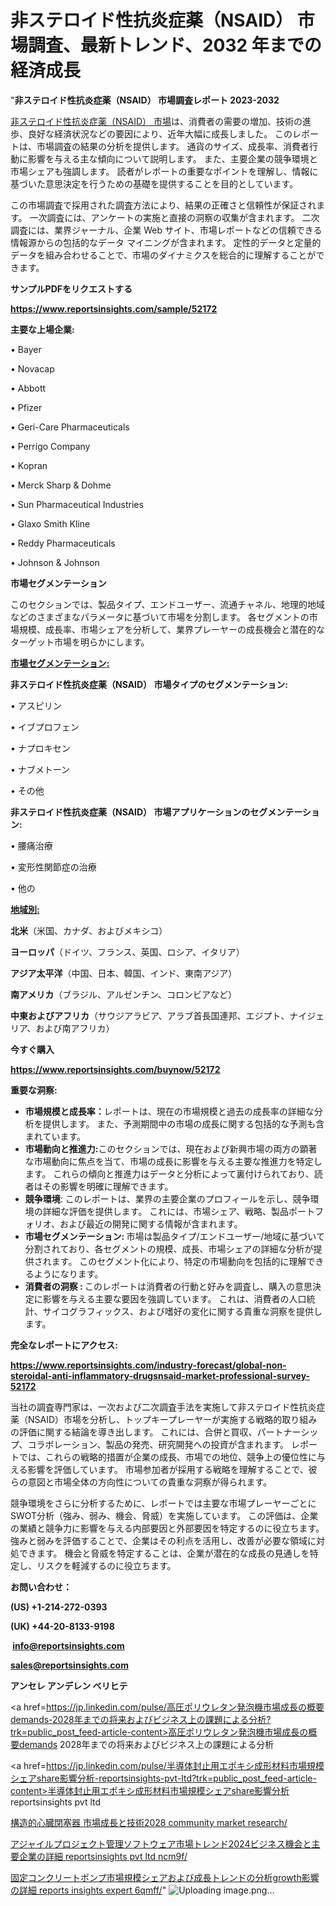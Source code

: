 # 非ステロイド性抗炎症薬（NSAID） 市場調査、最新トレンド、2032 年までの経済成長

"<strong>非ステロイド性抗炎症薬（NSAID） 市場調査レポート 2023-2032</strong>

<a href=https://www.reportsinsights.com/sample/52172>非ステロイド性抗炎症薬（NSAID） 市場</a>は、消費者の需要の増加、技術の進歩、良好な経済状況などの要因により、近年大幅に成長しました。 このレポートは、市場調査の結果の分析を提供します。 通貨のサイズ、成長率、消費者行動に影響を与える主な傾向について説明します。 また、主要企業の競争環境と市場シェアも強調します。 読者がレポートの重要なポイントを理解し、情報に基づいた意思決定を行うための基礎を提供することを目的としています。

この市場調査で採用された調査方法により、結果の正確さと信頼性が保証されます。 一次調査には、アンケートの実施と直接の洞察の収集が含まれます。 二次調査には、業界ジャーナル、企業 Web サイト、市場レポートなどの信頼できる情報源からの包括的なデータ マイニングが含まれます。 定性的データと定量的データを組み合わせることで、市場のダイナミクスを総合的に理解することができます。

<strong><b>サンプルPDFをリクエストする</b></strong>

<a href=https://www.reportsinsights.com/sample/52172><strong><u>https://www.reportsinsights.com/sample/52172</u></strong></a>

<strong>主要な上場企業:</strong>

• Bayer

• Novacap

• Abbott

• Pfizer

• Geri-Care Pharmaceuticals

• Perrigo Company

• Kopran

• Merck Sharp & Dohme

• Sun Pharmaceutical Industries

• Glaxo Smith Kline

• Reddy Pharmaceuticals

• Johnson & Johnson

<strong>市場セグメンテーション</strong>

このセクションでは、製品タイプ、エンドユーザー、流通チャネル、地理的地域などのさまざまなパラメータに基づいて市場を分割します。 各セグメントの市場規模、成長率、市場シェアを分析して、業界プレーヤーの成長機会と潜在的なターゲット市場を明らかにします。

<strong><u>市場セグメンテーション</u></strong><strong><u>:</u></strong>

<strong>非ステロイド性抗炎症薬（NSAID） 市場タイプのセグメンテーション:</strong>

• アスピリン

• イブプロフェン

• ナプロキセン

• ナブメトーン

• その他

<strong>非ステロイド性抗炎症薬（NSAID） 市場アプリケーションのセグメンテーション:</strong>

• 腰痛治療

• 変形性関節症の治療

• 他の

<strong><u>地域別</u></strong><strong><u>:</u></strong>

<strong>北米</strong>（米国、カナダ、およびメキシコ）

<strong>ヨーロッパ</strong>（ドイツ、フランス、英国、ロシア、イタリア）

<strong>アジア太平洋</strong>（中国、日本、韓国、インド、東南アジア）

<strong>南アメリカ</strong>（ブラジル、アルゼンチン、コロンビアなど）

<strong>中東およびアフリカ</strong>（サウジアラビア、アラブ首長国連邦、エジプト、ナイジェリア、および南アフリカ）

<strong>今すぐ購入</strong>

<a href=https://www.reportsinsights.com/buynow/52172><strong><u>https://www.reportsinsights.com/buynow/52172</u></strong></a>

<strong>重要な洞察:</strong>
<ul>
  <li><strong>市場規模と成長率：</strong>レポートは、現在の市場規模と過去の成長率の詳細な分析を提供します。 また、予測期間中の市場の成長に関する包括的な予測も含まれています。</li>
  <li><strong>市場動向と推進力:</strong>このセクションでは、現在および新興市場の両方の顕著な市場動向に焦点を当て、市場の成長に影響を与える主要な推進力を特定します。 これらの傾向と推進力はデータと分析によって裏付けられており、読者はその影響を明確に理解できます。</li>
  <li><strong>競争環境</strong>: このレポートは、業界の主要企業のプロフィールを示し、競争環境の詳細な評価を提供します。 これには、市場シェア、戦略、製品ポートフォリオ、および最近の開発に関する情報が含まれます。</li>
  <li><strong>市場セグメンテーション: </strong>市場は製品タイプ/エンドユーザー/地域に基づいて分割されており、各セグメントの規模、成長、市場シェアの詳細な分析が提供されます。 このセグメント化により、特定の市場動向を包括的に理解できるようになります。</li>
  <li><strong>消費者の洞察 : </strong>このレポートは消費者の行動と好みを調査し、購入の意思決定に影響を与える主要な要因を強調しています。 これは、消費者の人口統計、サイコグラフィックス、および嗜好の変化に関する貴重な洞察を提供します。</li>
</ul>
<strong>完全なレポートにアクセス:</strong>

<a href=https://www.reportsinsights.com/industry-forecast/global-non-steroidal-anti-inflammatory-drugsnsaid-market-professional-survey-52172><strong><u><b>https://www.reportsinsights.com/industry-forecast/global-non-steroidal-anti-inflammatory-drugsnsaid-market-professional-survey-52172</b></u></strong></a>

当社の調査専門家は、一次および二次調査手法を実施して非ステロイド性抗炎症薬（NSAID）市場を分析し、トップキープレーヤーが実施する戦略的取り組みの評価に関する結論を導き出します。 これには、合併と買収、パートナーシップ、コラボレーション、製品の発売、研究開発への投資が含まれます。 レポートでは、これらの戦略的措置が企業の成長、市場での地位、競争上の優位性に与える影響を評価しています。 市場参加者が採用する戦略を理解することで、彼らの意図と市場全体の方向性についての貴重な洞察が得られます。

競争環境をさらに分析するために、レポートでは主要な市場プレーヤーごとにSWOT分析（強み、弱み、機会、脅威）を実施しています。 この評価は、企業の業績と競争力に影響を与える内部要因と外部要因を特定するのに役立ちます。 強みと弱みを評価することで、企業はその利点を活用し、改善が必要な領域に対処できます。 機会と脅威を特定することは、企業が潜在的な成長の見通しを特定し、リスクを軽減するのに役立ちます。

<strong>お問い合わせ：</strong>

<strong>(US) +1-214-272-0393</strong>

<strong>(UK) +44-20-8133-9198</strong>

<strong> </strong><a href=info@reportsinsights.com><strong><u>info@reportsinsights.com</u></strong></a>

<a href=sales@reportsinsights.com><strong><u>sales@reportsinsights.com</u></strong></a>

<strong>アンセレ アンデレン ベリヒテ</strong>

<a href=https://jp.linkedin.com/pulse/高圧ポリウレタン発泡機市場成長の概要demands-2028年までの将来およびビジネス上の課題による分析?trk=public_post_feed-article-content>高圧ポリウレタン発泡機市場成長の概要demands 2028年までの将来およびビジネス上の課題による分析</a>

<a href=https://jp.linkedin.com/pulse/半導体封止用エポキシ成形材料市場規模シェアshare影響分析-reportsinsights-pvt-ltd?trk=public_post_feed-article-content>半導体封止用エポキシ成形材料市場規模シェアshare影響分析 reportsinsights pvt ltd</a>

<a href=https://www.linkedin.com/pulse/構造的心臓閉塞器-市場成長と技術2028-community-market-research/>構造的心臓閉塞器 市場成長と技術2028 community market research/</a>

<a href=https://www.linkedin.com/pulse/アジャイルプロジェクト管理ソフトウェア市場トレンド2024ビジネス機会と主要企業の詳細-reportsinsights-pvt-ltd-ncm9f/>アジャイルプロジェクト管理ソフトウェア市場トレンド2024ビジネス機会と主要企業の詳細 reportsinsights pvt ltd ncm9f/</a>

<a href=https://www.linkedin.com/pulse/固定コンクリートポンプ市場規模シェアおよび成長トレンドの分析growth影響の詳細-reports-insights-expert-6qmff/>固定コンクリートポンプ市場規模シェアおよび成長トレンドの分析growth影響の詳細 reports insights expert 6qmff/</a>"
![Uploading image.png…]()
